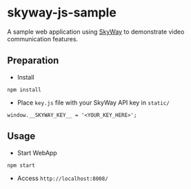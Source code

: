 # skyway-js-sample

A sample web application using [SkyWay](https://webrtc.ecl.ntt.com/) to demonstrate video communication features.

## Preparation

- Install

```
npm install
```

- Place `key.js` file with your SkyWay API key in `static/`

```
window.__SKYWAY_KEY__ = '<YOUR_KEY_HERE>';
```

## Usage

- Start WebApp

```
npm start
```

- Access `http://localhost:8008/`